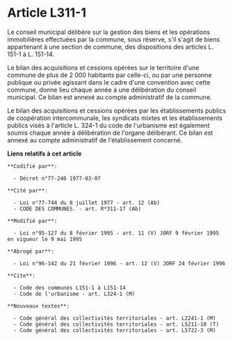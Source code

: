# Article L311-1

Le conseil municipal délibère sur la gestion des biens et les opérations immobilières effectuées par la commune, sous
réserve, s'il s'agit de biens appartenant à une section de commune, des dispositions des articles L. 151-1 à L. 151-14.

Le bilan des acquisitions et cessions opérées sur le territoire d'une commune de plus de 2 000 habitants par celle-ci, ou par
une personne publique ou privée agissant dans le cadre d'une convention avec cette commune, donne lieu chaque année à une
délibération du conseil municipal. Ce bilan est annexé au compte administratif de la commune.

Le bilan des acquisitions et cessions opérées par les établissements publics de coopération intercommunale, les syndicats
mixtes et les établissements publics visés à l'article L. 324-1 du code de l'urbanisme est également soumis chaque année à
délibération de l'organe délibérant. Ce bilan est annexé au compte administratif de l'établissement concerné.

**Liens relatifs à cet article**

	**Codifié par**:

	  - Décret n°77-240 1977-03-07

	**Cité par**:

	  - Loi n°77-744 du 8 juillet 1977 - art. 12 (Ab)
	  - CODE DES COMMUNES. - art. R*311-17 (Ab)

	**Modifié par**:

	  - Loi n°95-127 du 8 février 1995 - art. 11 (V) JORF 9 février 1995 en vigueur le 9 mai 1995

	**Abrogé par**:

	  - Loi n°96-142 du 21 février 1996 - art. 12 (V) JORF 24 février 1996

	**Cite**:

	  - Code des communes L151-1 à L151-14
	  - Code de l'urbanisme - art. L324-1 (M)

	**Nouveaux textes**:

	  - Code général des collectivités territoriales - art. L2241-1 (M)
	  - Code général des collectivités territoriales - art. L5211-10 (T)
	  - Code général des collectivités territoriales - art. L5722-3 (M)
